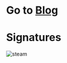 # Go to [Blog](https://github.com/mrdulin/blog/issues)

# Signatures

![steam](http://steamsignature.com/card/0/76561198142513329.png)
